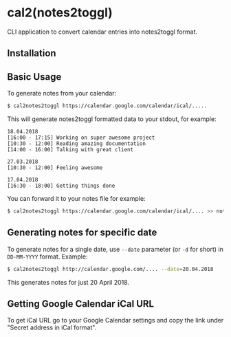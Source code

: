 # cal2(notes2toggl)

CLI application to convert calendar entries into notes2toggl format.

## Installation

## Basic Usage
To generate notes from your calendar:
```bash
$ cal2notes2toggl https://calendar.google.com/calendar/ical/.....
```

This will generate notes2toggl formatted data to your stdout, for example:

```text
18.04.2018
[16:00 - 17:15] Working on super awesome project
[10:30 - 12:00] Reading amazing documentation
[14:00 - 16:00] Talking with great client

27.03.2018
[10:30 - 12:00] Feeling awesome

17.04.2018
[16:30 - 18:00] Getting things done
```

You can forward it to your notes file for example:

```bash
$ cal2notes2toggl https://calendar.google.com/calendar/ical/.... >> notes.txt
```

## Generating notes for specific date
To generate notes for a single date, use `--date` parameter (or `-d` for short) in `DD-MM-YYYY` format. Example:
```bash
$ cal2notes2toggl http://calendar.google.com/.... --date=20.04.2018
```
This generates notes for just 20 April 2018.

## Getting Google Calendar iCal URL
To get iCal URL go to your Google Calendar settings and copy the link under "Secret address in iCal format".